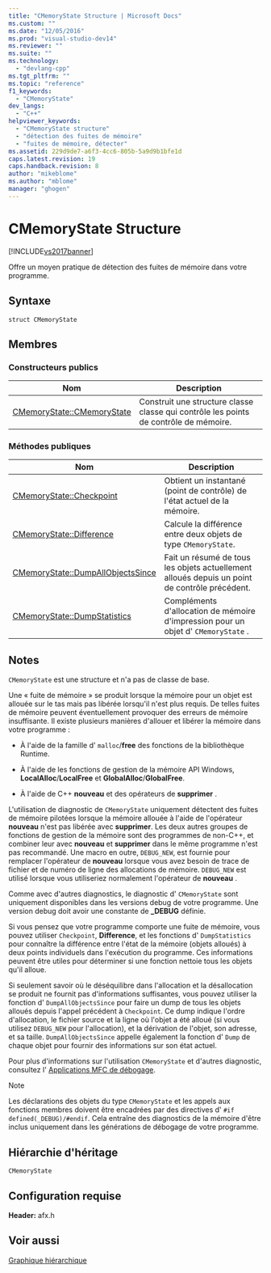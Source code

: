 ```yaml
---
title: "CMemoryState Structure | Microsoft Docs"
ms.custom: ""
ms.date: "12/05/2016"
ms.prod: "visual-studio-dev14"
ms.reviewer: ""
ms.suite: ""
ms.technology: 
  - "devlang-cpp"
ms.tgt_pltfrm: ""
ms.topic: "reference"
f1_keywords: 
  - "CMemoryState"
dev_langs: 
  - "C++"
helpviewer_keywords: 
  - "CMemoryState structure"
  - "détection des fuites de mémoire"
  - "fuites de mémoire, détecter"
ms.assetid: 229d9de7-a6f3-4cc6-805b-5a9d9b1bfe1d
caps.latest.revision: 19
caps.handback.revision: 8
author: "mikeblome"
ms.author: "mblome"
manager: "ghogen"
---
```

# CMemoryState Structure
[!INCLUDE[vs2017banner](../../assembler/inline/includes/vs2017banner.md)]

Offre un moyen pratique de détection des fuites de mémoire dans votre programme.  
  
## Syntaxe  
  
```  
struct CMemoryState  
```  
  
## Membres  
  
### Constructeurs publics  
  
|Nom|Description|  
|---------|-----------------|  
|[CMemoryState::CMemoryState](../Topic/CMemoryState::CMemoryState.md)|Construit une structure classe classe qui contrôle les points de contrôle de mémoire.|  
  
### Méthodes publiques  
  
|Nom|Description|  
|---------|-----------------|  
|[CMemoryState::Checkpoint](../Topic/CMemoryState::Checkpoint.md)|Obtient un instantané \(point de contrôle\) de l'état actuel de la mémoire.|  
|[CMemoryState::Difference](../Topic/CMemoryState::Difference.md)|Calcule la différence entre deux objets de type `CMemoryState`.|  
|[CMemoryState::DumpAllObjectsSince](../Topic/CMemoryState::DumpAllObjectsSince.md)|Fait un résumé de tous les objets actuellement alloués depuis un point de contrôle précédent.|  
|[CMemoryState::DumpStatistics](../Topic/CMemoryState::DumpStatistics.md)|Compléments d'allocation de mémoire d'impression pour un objet d' `CMemoryState` .|  
  
## Notes  
 `CMemoryState` est une structure et n'a pas de classe de base.  
  
 Une « fuite de mémoire » se produit lorsque la mémoire pour un objet est allouée sur le tas mais pas libérée lorsqu'il n'est plus requis.  De telles fuites de mémoire peuvent éventuellement provoquer des erreurs de mémoire insuffisante.  Il existe plusieurs manières d'allouer et libérer la mémoire dans votre programme :  
  
-   À l'aide de la famille d' `malloc`\/**free** des fonctions de la bibliothèque Runtime.  
  
-   À l'aide de les fonctions de gestion de la mémoire API Windows, **LocalAlloc**\/**LocalFree** et **GlobalAlloc**\/**GlobalFree**.  
  
-   À l'aide de C\+\+ **nouveau** et des opérateurs de **supprimer** .  
  
 L'utilisation de diagnostic de `CMemoryState` uniquement détectent des fuites de mémoire pilotées lorsque la mémoire allouée à l'aide de l'opérateur **nouveau** n'est pas libérée avec **supprimer**.  Les deux autres groupes de fonctions de gestion de la mémoire sont des programmes de non\-C\+\+, et combiner leur avec **nouveau** et **supprimer** dans le même programme n'est pas recommandé.  Une macro en outre, `DEBUG_NEW`, est fournie pour remplacer l'opérateur de **nouveau** lorsque vous avez besoin de trace de fichier et de numéro de ligne des allocations de mémoire.  `DEBUG_NEW` est utilisé lorsque vous utiliseriez normalement l'opérateur de **nouveau** .  
  
 Comme avec d'autres diagnostics, le diagnostic d' `CMemoryState` sont uniquement disponibles dans les versions debug de votre programme.  Une version debug doit avoir une constante de **\_DEBUG** définie.  
  
 Si vous pensez que votre programme comporte une fuite de mémoire, vous pouvez utiliser `Checkpoint`, **Difference**, et les fonctions d' `DumpStatistics` pour connaître la différence entre l'état de la mémoire \(objets alloués\) à deux points individuels dans l'exécution du programme.  Ces informations peuvent être utiles pour déterminer si une fonction nettoie tous les objets qu'il alloue.  
  
 Si seulement savoir où le déséquilibre dans l'allocation et la désallocation se produit ne fournit pas d'informations suffisantes, vous pouvez utiliser la fonction d' `DumpAllObjectsSince` pour faire un dump de tous les objets alloués depuis l'appel précédent à `Checkpoint`.  Ce dump indique l'ordre d'allocation, le fichier source et la ligne où l'objet a été alloué \(si vous utilisez `DEBUG_NEW` pour l'allocation\), et la dérivation de l'objet, son adresse, et sa taille.  `DumpAllObjectsSince` appelle également la fonction d' `Dump` de chaque objet pour fournir des informations sur son état actuel.  
  
 Pour plus d'informations sur l'utilisation `CMemoryState` et d'autres diagnostic, consultez l' [Applications MFC de débogage](../Topic/MFC%20Debugging%20Techniques.md).  
  
> [!NOTE]
>  Les déclarations des objets du type `CMemoryState` et les appels aux fonctions membres doivent être encadrées par des directives d' `#if defined(_DEBUG)/#endif`.  Cela entraîne des diagnostics de la mémoire d'être inclus uniquement dans les générations de débogage de votre programme.  
  
## Hiérarchie d'héritage  
 `CMemoryState`  
  
## Configuration requise  
 **Header:** afx.h  
  
## Voir aussi  
 [Graphique hiérarchique](../../mfc/hierarchy-chart.md)